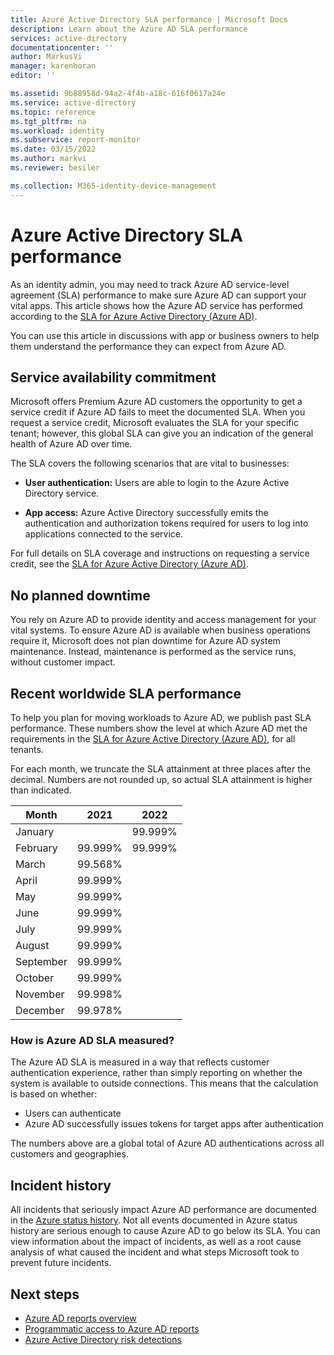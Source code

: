 ```yaml
---
title: Azure Active Directory SLA performance | Microsoft Docs
description: Learn about the Azure AD SLA performance
services: active-directory
documentationcenter: ''
author: MarkusVi
manager: karenhoran
editor: ''

ms.assetid: 9b88958d-94a2-4f4b-a18c-616f0617a24e
ms.service: active-directory
ms.topic: reference
ms.tgt_pltfrm: na
ms.workload: identity
ms.subservice: report-monitor
ms.date: 03/15/2022
ms.author: markvi
ms.reviewer: besiler

ms.collection: M365-identity-device-management
---
```


# Azure Active Directory SLA performance 

As an identity admin, you may need to track Azure AD service-level agreement (SLA) performance to make sure Azure AD can support your vital apps. This article shows how the Azure AD service has performed according to the [SLA for Azure Active Directory (Azure AD)](https://azure.microsoft.com/support/legal/sla/active-directory/v1_1/). 

You can use this article in discussions with app or business owners to help them understand the performance they can expect from Azure AD. 


## Service availability commitment 

Microsoft offers Premium Azure AD customers the opportunity to get a service credit if Azure AD fails to meet the documented SLA. When you request a service credit, Microsoft evaluates the SLA for your specific tenant; however, this global SLA can give you an indication of the general health of Azure AD over time. 

The SLA covers the following scenarios that are vital to businesses:

- **User authentication:** Users are able to login to the Azure Active Directory service.

- **App access:** Azure Active Directory successfully emits the authentication and authorization tokens required for users to log into applications connected to the service.

For full details on SLA coverage and instructions on requesting a service credit, see the [SLA for Azure Active Directory (Azure AD)](https://azure.microsoft.com/support/legal/sla/active-directory/v1_1/).


## No planned downtime 

You rely on Azure AD to provide identity and access management for your vital systems. To ensure Azure AD is available when business operations require it, Microsoft does not plan downtime for Azure AD system maintenance. Instead, maintenance is performed as the service runs, without customer impact. 

## Recent worldwide SLA performance 

To help you plan for moving workloads to Azure AD, we publish past SLA performance. These numbers show the level at which Azure AD met the requirements in the [SLA for Azure Active Directory (Azure AD)](https://azure.microsoft.com/support/legal/sla/active-directory/v1_1/), for all tenants. 

For each month, we truncate the SLA attainment at three places after the decimal. Numbers are not rounded up, so actual SLA attainment is higher than indicated. 


| Month     | 2021    | 2022    |
| ---       | ---     | ---     |
| January   |         | 99.999% |
| February  | 99.999% | 99.999% |
| March     | 99.568% |         |
| April     | 99.999% |         |
| May       | 99.999% |         |
| June      | 99.999% |         |
| July      | 99.999% |         |
| August    | 99.999% |         |
| September | 99.999% |         |
| October   | 99.999% |         |
| November  | 99.998% |         |
| December  | 99.978% |         |



### How is Azure AD SLA measured? 

The Azure AD SLA is measured in a way that reflects customer authentication experience, rather than simply reporting on whether the system is available to outside connections. This means that the calculation is based on whether:

- Users can authenticate 
- Azure AD successfully issues tokens for target apps after authentication
  
The numbers above are a global total of Azure AD authentications across all customers and geographies. 
  

## Incident history 

All incidents that seriously impact Azure AD performance are documented in the [Azure status history](https://status.azure.com/status/history/). Not all events documented in Azure status history are serious enough to cause Azure AD to go below its SLA. You can view information about the impact of incidents, as well as a root cause analysis of what caused the incident and what steps Microsoft took to prevent future incidents. 

 


## Next steps

* [Azure AD reports overview](overview-reports.md)
* [Programmatic access to Azure AD reports](concept-reporting-api.md)
* [Azure Active Directory risk detections](../identity-protection/overview-identity-protection.md)